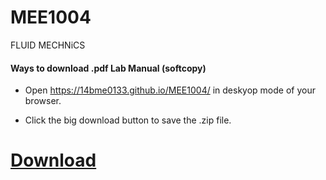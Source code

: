 # MEE1004
FLUID MECHNiCS

#### Ways to download .pdf Lab Manual (softcopy)

- Open https://14bme0133.github.io/MEE1004/ in deskyop mode of your browser.


- Click the big download button to save the .zip file.

# [Download](./https://github.com/14BME0133/MEE1004/blob/master/FM%20lab%20complete%20manual.pdf)
